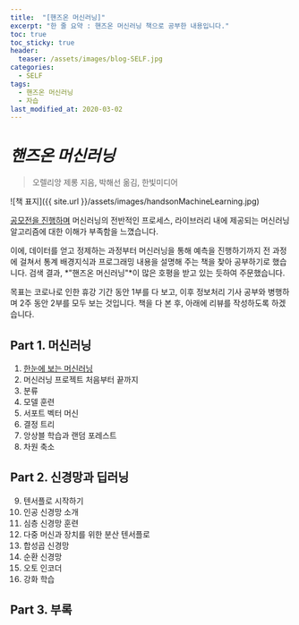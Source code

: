 ```yaml
---
title:  "[핸즈온 머신러닝]"
excerpt: "한 줄 요약 : 핸즈온 머신러닝 책으로 공부한 내용입니다."
toc: true
toc_sticky: true
header:
  teaser: /assets/images/blog-SELF.jpg
categories:
  - SELF
tags:
  - 핸즈온 머신러닝
  - 자습
last_modified_at: 2020-03-02
---
```








# _핸즈온 머신러닝_

> 오렐리앙 제롱 지음, 박해선 옮김, 한빛미디어



![책 표지]({{ site.url }}/assets/images/handsonMachineLearning.jpg)









[공모전을 진행하며]() 머신러닝의 전반적인 프로세스, 라이브러리 내에 제공되는 머신러닝 알고리즘에 대한 이해가 부족함을 느꼈습니다.

이에, 데이터를 얻고 정제하는 과정부터 머신러닝을 통해 예측을 진행하기까지 전 과정에 걸쳐서 통계 배경지식과 프로그래밍 내용을 설명해 주는 책을 찾아 공부하기로 했습니다. 검색 결과, *"핸즈온 머신러닝"*이 많은 호평을 받고 있는 듯하여 주문했습니다.

목표는 코로나로 인한 휴강 기간 동안 1부를 다 보고, 이후 정보처리 기사 공부와 병행하며 2주 동안 2부를 모두 보는 것입니다. 책을 다 본 후, 아래에 리뷰를 작성하도록 하겠습니다.



## Part 1. 머신러닝

1. [한눈에 보는 머신러닝]({{site.url}}/self/SELF-handson-chap1/)
2. 머신러닝 프로젝트 처음부터 끝까지
3. 분류
4. 모델 훈련
5. 서포트 벡터 머신
6. 결정 트리
7. 앙상블 학습과 랜덤 포레스트
8. 차원 축소



## Part 2. 신경망과 딥러닝

9. 텐서플로 시작하기
10. 인공 신경망 소개
11. 심층 신경망 훈련
12. 다중 머신과 장치를 위한 분산 텐서플로
13. 합성곱 신경망
14. 순환 신경망
15. 오토 인코더
16. 강화 학습



## Part 3. 부록